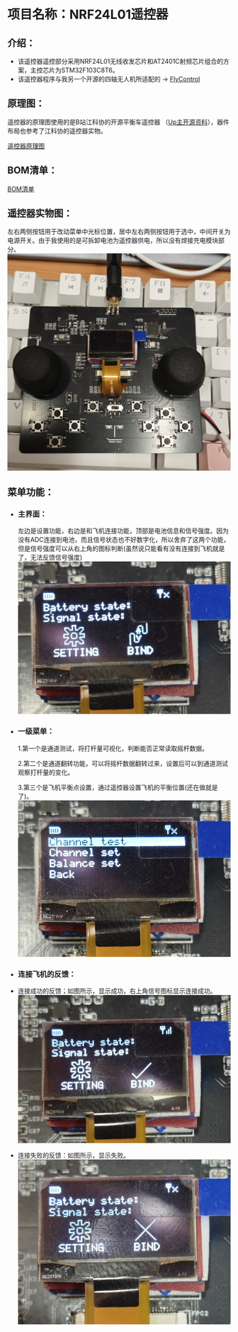 # 项目名称：NRF24L01遥控器
## 介绍：
- 该遥控器遥控部分采用NRF24L01无线收发芯片和AT2401C射频芯片组合的方案，主控芯片为STM32F103C8T6。
- 该遥控器程序与我另一个开源的四轴无人机所适配的 ->
[FlyControl](https://github.com/vitaminHurricane/FlyControl)
## 原理图：
遥控器的原理图使用的是B站江科协的开源平衡车遥控器
（[Up主开源资料](https://jiangxiekeji.com/download.html)），器件布局也参考了江科协的遥控器实物。

[遥控器原理图](schematic/SCH_Schematic.pdf)

## BOM清单：
[BOM清单](schematic/遥控器BOM.xlsx)
## 遥控器实物图：
左右两侧按钮用于改动菜单中光标位置，居中左右两侧按钮用于选中，中间开关为电源开关。由于我使用的是可拆卸电池为遥控器供电，所以没有焊接充电模块部分。
![遥控器实物](image/IMG_20251025_213950.jpg)

## 菜单功能：
- ### 主界面：
    左边是设置功能，右边是和飞机连接功能，顶部是电池信息和信号强度。因为没有ADC连接到电池，而且信号状态也不好数字化，所以舍弃了这两个功能，但是信号强度可以从右上角的图标判断(虽然说只能看有没有连接到飞机就是了，无法反馈信号强度)
![主界面](image/IMG_20251026_122048.jpg)

- ### 一级菜单：
    1.第一个是通道测试，将打杆量可视化，判断能否正常读取摇杆数据。

    2.第二个是通道翻转功能，可以将摇杆数据翻转过来，设置后可以到通道测试观察打杆量的变化。

    3.第三个是飞机平衡点设置，通过遥控器设置飞机的平衡位置(还在做就是了)。
![主菜单](image/IMG_20251026_122100.jpg)

- ### 连接飞机的反馈：
- 连接成功的反馈；如图所示，显示成功，右上角信号图标显示连接成功。
![成功](image/IMG_20251026_130246.jpg)

- 连接失败的反馈：如图所示，显示失败。
![失败](image/IMG_20251026_130141.jpg)
